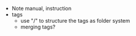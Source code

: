 - Note manual, instruction
- tags
	- use "/" to structure the tags as folder system
	- merging tags?